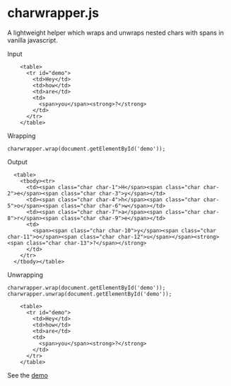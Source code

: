 # charwrapper.js

A lightweight helper which wraps and unwraps nested chars with spans in vanilla javascript.

Input
```
    <table>
      <tr id="demo">
        <td>Hey</td>
        <td>how</td>
        <td>are</td>
        <td>
          <span>you</span><strong>?</strong>
        </td>
      </tr>
    </table>
```

Wrapping
```
charwrapper.wrap(document.getElementById('demo'));
```

Output
```
  <table>
    <tbody><tr>
      <td><span class="char char-1">H</span><span class="char char-2">e</span><span class="char char-3">y</span></td>
      <td><span class="char char-4">h</span><span class="char char-5">o</span><span class="char char-6">w</span></td>
      <td><span class="char char-7">a</span><span class="char char-8">r</span><span class="char char-9">e</span></td>
      <td>
        <span><span class="char char-10">y</span><span class="char char-11">o</span><span class="char char-12">u</span></span><strong><span class="char char-13">?</span></strong>
      </td>
    </tr>
  </tbody></table>
```

Unwrapping
```
charwrapper.wrap(document.getElementById('demo'));
charwrapper.unwrap(document.getElementById('demo'));
```

```
    <table>
      <tr id="demo">
        <td>Hey</td>
        <td>how</td>
        <td>are</td>
        <td>
          <span>you</span><strong>?</strong>
        </td>
      </tr>
    </table>
```

See the [demo](demo.html)